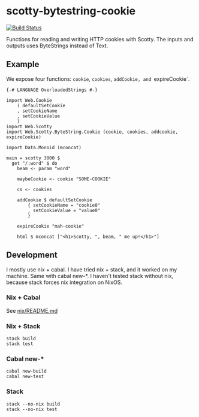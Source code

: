# scotty-bytestring-cookie

[![Build Status](https://travis-ci.org/srdqty/scotty-bytestring-cookie.svg?branch=master)](https://travis-ci.org/srdqty/scotty-bytestring-cookie)

Functions for reading and writing HTTP cookies with Scotty. The inputs and
outputs uses ByteStrings instead of Text.

## Example

We expose four functions: `cookie`, `cookies`, `addCookie, and `expireCookie`.

```
{-# LANGUAGE OverloadedStrings #-}

import Web.Cookie
    ( defaultSetCookie
    , setCookieName
    , setCookieValue
    )
import Web.Scotty
import Web.Scotty.ByteString.Cookie (cookie, cookies, addcookie, expireCookie)

import Data.Monoid (mconcat)

main = scotty 3000 $
  get "/:word" $ do
    beam <- param "word"

    maybeCookie <- cookie "SOME-COOKIE"

    cs <- cookies

    addCookie $ defaultSetCookie
        { setCookieName = "cookie0"
        , setCookieValue = "value0"
        }

    expireCookie "mah-cookie"

    html $ mconcat ["<h1>Scotty, ", beam, " me up!</h1>"]
```



## Development

I mostly use nix + cabal. I have tried nix + stack, and it worked on my
machine. Same with cabal new-\*. I haven't tested stack without nix, because
stack forces nix integration on NixOS.

### Nix + Cabal

See [nix/README.md](nix/README.md)

### Nix + Stack

```
stack build
stack test
```

### Cabal new-\*

```
cabal new-build
cabal new-test
```
### Stack

```
stack --no-nix build
stack --no-nix test
```
